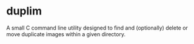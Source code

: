 # duplim
A small C command line utility designed to find and (optionally) delete or move duplicate images within a given directory.
